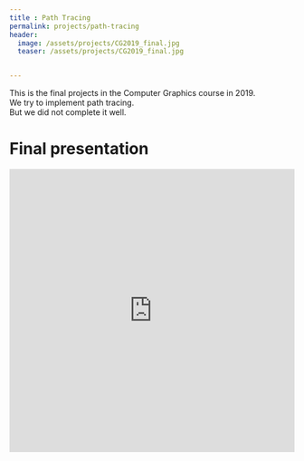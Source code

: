 ```yaml
---
title : Path Tracing
permalink: projects/path-tracing
header:
  image: /assets/projects/CG2019_final.jpg
  teaser: /assets/projects/CG2019_final.jpg


---
```



This is the final projects in the Computer Graphics course in 2019.  <br>
We try to implement path tracing.<br>
But we did not complete it well.<br> 



Final presentation
===

<iframe src="https://docs.google.com/viewer?srcid=1CHGeH_eS0TDRM-KI9ugz95A_YQ3_8PDU&pid=explorer&efh=false&a=v&chrome=false&embedded=true" style="width:100%; height:500px;" frameborder="0" allowfullscreen></iframe>

